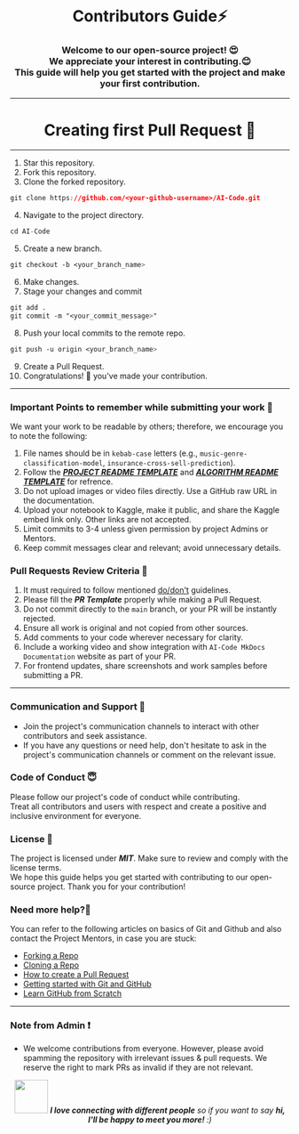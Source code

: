 <h1 align="center">Contributors Guide⚡ </h1>
<h3 align="center">Welcome to our open-source project! 😍<br> We appreciate your interest in contributing.😊 <br>This guide will help you get started with the project and make your first contribution.</h3>

--- 

<h1 align="center">Creating first Pull Request 🌟</h1>

---
1. Star this repository.
2. Fork this repository.
3. Clone the forked repository.
```css
git clone https://github.com/<your-github-username>/AI-Code.git
```
  
4. Navigate to the project directory.
```py
cd AI-Code
```
5. Create a new branch.
```css
git checkout -b <your_branch_name>
```
6. Make changes.
7. Stage your changes and commit
```css
git add .
git commit -m "<your_commit_message>"
```
8. Push your local commits to the remote repo.
```css
git push -u origin <your_branch_name>
```
9. Create a Pull Request.
10. Congratulations! 🎉 you've made your contribution.

--- 

### Important Points to remember while submitting your work 📍 

We want your work to be readable by others; therefore, we encourage you to note the following:

1. File names should be in `kebab-case` letters (e.g., `music-genre-classification-model`, `insurance-cross-sell-prediction`).
2. Follow the [***PROJECT README TEMPLATE***](./docs/project-readme-template.md) and [***ALGORITHM README TEMPLATE***](./docs/algorithm-readme-template.md) for refrence.
3. Do not upload images or video files directly. Use a GitHub raw URL in the documentation.
4. Upload your notebook to Kaggle, make it public, and share the Kaggle embed link only. Other links are not accepted.
5. Limit commits to 3-4 unless given permission by project Admins or Mentors.
6. Keep commit messages clear and relevant; avoid unnecessary details.

### Pull Requests Review Criteria 🧲 

1. It must required to follow mentioned [do/don't](https://github.com/Avdhesh-Varshney/AI-Code/issues/9) guidelines.
2. Please fill the ***PR Template*** properly while making a Pull Request.
3. Do not commit directly to the `main` branch, or your PR will be instantly rejected.
4. Ensure all work is original and not copied from other sources.
5. Add comments to your code wherever necessary for clarity.
6. Include a working video and show integration with `AI-Code MkDocs Documentation` website as part of your PR.
7. For frontend updates, share screenshots and work samples before submitting a PR.

--- 

### Communication and Support 💬
- Join the project's communication channels to interact with other contributors and seek assistance.
- If you have any questions or need help, don't hesitate to ask in the project's communication channels or comment on the relevant issue.

### Code of Conduct 😇
Please follow our project's code of conduct while contributing.</br>Treat all contributors and users with respect and create a positive and inclusive environment for everyone.

### License 📄
The project is licensed under ***MIT***. Make sure to review and comply with the license terms.</br>We hope this guide helps you get started with contributing to our open-source project. Thank you for your contribution!

### Need more help?🤔

You can refer to the following articles on basics of Git and Github and also contact the Project Mentors, in case you are stuck:

- [Forking a Repo](https://help.github.com/en/github/getting-started-with-github/fork-a-repo)
- [Cloning a Repo](https://help.github.com/en/desktop/contributing-to-projects/creating-an-issue-or-pull-request)
- [How to create a Pull Request](https://opensource.com/article/19/7/create-pull-request-github)
- [Getting started with Git and GitHub](https://towardsdatascience.com/getting-started-with-git-and-github-6fcd0f2d4ac6)
- [Learn GitHub from Scratch](https://lab.github.com/githubtraining/introduction-to-github)

--- 

### Note from Admin ❗

- We welcome contributions from everyone. However, please avoid spamming the repository with irrelevant issues & pull requests. We reserve the right to mark PRs as invalid if they are not relevant.

<div align="center">
  <img src="https://media.giphy.com/media/LnQjpWaON8nhr21vNW/giphy.gif" width="60"> <em><b>I love connecting with different people</b> so if you want to say <b>hi, I'll be happy to meet you more!</b> :)</em>
</div>
